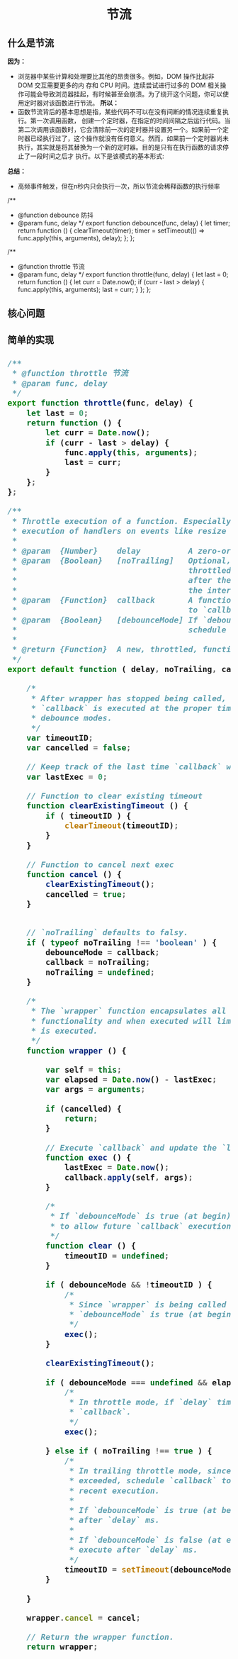 <h1 align=center>节流</h1>

>

## 什么是节流

**因为：**
* 浏览器中某些计算和处理要比其他的昂贵很多。例如，DOM 操作比起非 DOM 交互需要更多的内 存和 CPU 时间。连续尝试进行过多的 DOM 相关操作可能会导致浏览器挂起，有时候甚至会崩溃。为了绕开这个问题，你可以使用定时器对该函数进行节流。
**所以：**
* 函数节流背后的基本思想是指，某些代码不可以在没有间断的情况连续重复执行。第一次调用函数， 创建一个定时器，在指定的时间间隔之后运行代码。当第二次调用该函数时，它会清除前一次的定时器并设置另一个。如果前一个定时器已经执行过了，这个操作就没有任何意义。然而，如果前一个定时器尚未执行，其实就是将其替换为一个新的定时器。目的是只有在执行函数的请求停止了一段时间之后才 执行。以下是该模式的基本形式:

**总结：**
* 高频事件触发，但在n秒内只会执行一次，所以节流会稀释函数的执行频率

/**
 * @function debounce 防抖
 * @param func, delay
 */
export function debounce(func, delay) {
    let timer;
    return function () {
        clearTimeout(timer);
        timer = setTimeout(() => func.apply(this, arguments), delay);
    };
};

/**
 * @function throttle 节流
 * @param func, delay
 */
export function throttle(func, delay) {
    let last = 0;
    return function () {
        let curr = Date.now();
        if (curr - last > delay) {
            func.apply(this, arguments);
            last = curr;
        }
    };
};


<h2 >核心问题<h2>


<h2 >简单的实现<h2>

```js
/**
 * @function throttle 节流
 * @param func, delay
 */
export function throttle(func, delay) {
    let last = 0;
    return function () {
        let curr = Date.now();
        if (curr - last > delay) {
            func.apply(this, arguments);
            last = curr;
        }
    };
};
```


```js
/**
 * Throttle execution of a function. Especially useful for rate limiting
 * execution of handlers on events like resize and scroll.
 *
 * @param  {Number}    delay          A zero-or-greater delay in milliseconds. For event callbacks, values around 100 or 250 (or even higher) are most useful.
 * @param  {Boolean}   [noTrailing]   Optional, defaults to false. If noTrailing is true, callback will only execute every `delay` milliseconds while the
 *                                    throttled-function is being called. If noTrailing is false or unspecified, callback will be executed one final time
 *                                    after the last throttled-function call. (After the throttled-function has not been called for `delay` milliseconds,
 *                                    the internal counter is reset)
 * @param  {Function}  callback       A function to be executed after delay milliseconds. The `this` context and all arguments are passed through, as-is,
 *                                    to `callback` when the throttled-function is executed.
 * @param  {Boolean}   [debounceMode] If `debounceMode` is true (at begin), schedule `clear` to execute after `delay` ms. If `debounceMode` is false (at end),
 *                                    schedule `callback` to execute after `delay` ms.
 *
 * @return {Function}  A new, throttled, function.
 */
export default function ( delay, noTrailing, callback, debounceMode ) {

	/*
	 * After wrapper has stopped being called, this timeout ensures that
	 * `callback` is executed at the proper times in `throttle` and `end`
	 * debounce modes.
	 */
	var timeoutID;
	var cancelled = false;

	// Keep track of the last time `callback` was executed.
	var lastExec = 0;

	// Function to clear existing timeout
	function clearExistingTimeout () {
		if ( timeoutID ) {
			clearTimeout(timeoutID);
		}
	}

	// Function to cancel next exec
	function cancel () {
		clearExistingTimeout();
		cancelled = true;
	}


	// `noTrailing` defaults to falsy.
	if ( typeof noTrailing !== 'boolean' ) {
		debounceMode = callback;
		callback = noTrailing;
		noTrailing = undefined;
	}

	/*
	 * The `wrapper` function encapsulates all of the throttling / debouncing
	 * functionality and when executed will limit the rate at which `callback`
	 * is executed.
	 */
	function wrapper () {

		var self = this;
		var elapsed = Date.now() - lastExec;
		var args = arguments;

		if (cancelled) {
			return;
		}

		// Execute `callback` and update the `lastExec` timestamp.
		function exec () {
			lastExec = Date.now();
			callback.apply(self, args);
		}

		/*
		 * If `debounceMode` is true (at begin) this is used to clear the flag
		 * to allow future `callback` executions.
		 */
		function clear () {
			timeoutID = undefined;
		}

		if ( debounceMode && !timeoutID ) {
			/*
			 * Since `wrapper` is being called for the first time and
			 * `debounceMode` is true (at begin), execute `callback`.
			 */
			exec();
		}

		clearExistingTimeout();

		if ( debounceMode === undefined && elapsed > delay ) {
			/*
			 * In throttle mode, if `delay` time has been exceeded, execute
			 * `callback`.
			 */
			exec();

		} else if ( noTrailing !== true ) {
			/*
			 * In trailing throttle mode, since `delay` time has not been
			 * exceeded, schedule `callback` to execute `delay` ms after most
			 * recent execution.
			 *
			 * If `debounceMode` is true (at begin), schedule `clear` to execute
			 * after `delay` ms.
			 *
			 * If `debounceMode` is false (at end), schedule `callback` to
			 * execute after `delay` ms.
			 */
			timeoutID = setTimeout(debounceMode ? clear : exec, debounceMode === undefined ? delay - elapsed : delay);
		}

	}

	wrapper.cancel = cancel;

	// Return the wrapper function.
	return wrapper;
```